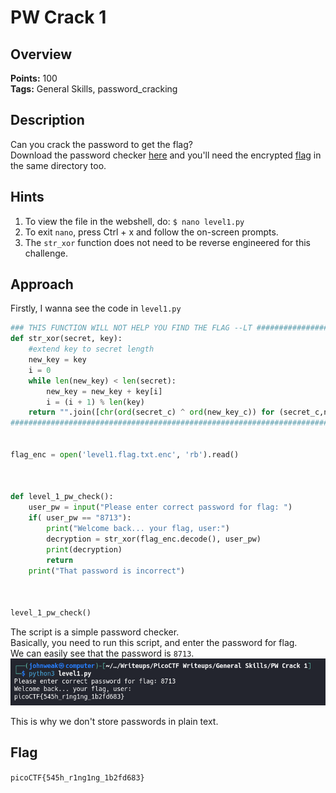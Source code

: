 # PW Crack 1

## Overview

**Points:** 100\
**Tags:** General Skills, password_cracking

## Description

Can you crack the password to get the flag?\
Download the password checker [here](./level1.py) and you'll need the encrypted [flag](./level1.flag.txt.enc) in the same directory too.

## Hints

1. To view the file in the webshell, do: `$ nano level1.py`
2. To exit `nano`, press Ctrl + x and follow the on-screen prompts.
3. The `str_xor` function does not need to be reverse engineered for this challenge.

## Approach

Firstly, I wanna see the code in `level1.py`
```python
### THIS FUNCTION WILL NOT HELP YOU FIND THE FLAG --LT ########################
def str_xor(secret, key):
    #extend key to secret length
    new_key = key
    i = 0
    while len(new_key) < len(secret):
        new_key = new_key + key[i]
        i = (i + 1) % len(key)        
    return "".join([chr(ord(secret_c) ^ ord(new_key_c)) for (secret_c,new_key_c) in zip(secret,new_key)])
###############################################################################


flag_enc = open('level1.flag.txt.enc', 'rb').read()



def level_1_pw_check():
    user_pw = input("Please enter correct password for flag: ")
    if( user_pw == "8713"):
        print("Welcome back... your flag, user:")
        decryption = str_xor(flag_enc.decode(), user_pw)
        print(decryption)
        return
    print("That password is incorrect")



level_1_pw_check()

```
The script is a simple password checker.\
Basically, you need to run this script, and enter the password for flag.\
We can easily see that the password is `8713`. 
![alt text](image.png)

This is why we don't store passwords in plain text.

## Flag

`picoCTF{545h_r1ng1ng_1b2fd683}`